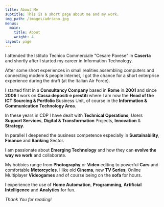 ```yaml
---
title: About Me
subtitle: This is a short page about me and my work.
img_path: /images/adriano.jpg
menus:
  main:
    title: About
    weight: 4
layout: page
---
```

I attended the Istituto Tecnico Commerciale "Cesare Pavese" in **Caserta** and shortly after I started my career in Information Technology.

After some short experiences in small realities assembling computers and connecting modem & people Internet, I got the chance for a short enterprise experience during the draft (at the Italian Air Force). 

I started first in a **Consultancy Company** based in **Rome** in **2001** and since **2006** I work on **Cassa depositi e prestiti** where I am now the **Head of the ICT Sourcing & Portfolio** Business Unit, of course in the **Information & Communication Technology Area**.

In these years in CDP I have dealt with **Technical Operations**, Users **Support Services**,  **Digital & Transformation** Projects, **Innovation** & **Strategy**. 

In parallel I deepened the business competence especially in **Sustainability**, **Finance** and **Banking** Sector. 

I am passionate about **Emerging Technology** and how they can **evolve the way we work** and collaborate. 

My hobbies range from **Photography** or **Video** editing to powerful **Cars** and comfortable **Motorcycles**. I like old **Cinema**, new **TV Series**, Online Multiplayer **Videogames** and of course being on the **sofa** for hours.

I experience the use of **Home Automation**, **Programming**, **Artificial Intelligence** and **Analytics** for fun.

*Thank You for reading!*